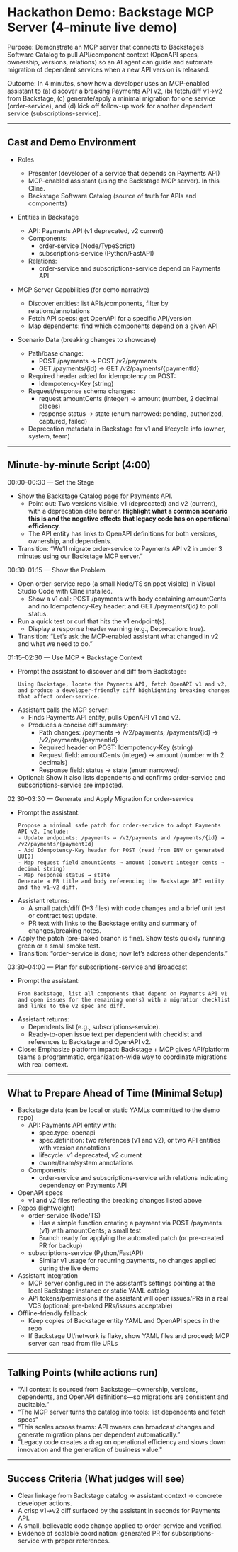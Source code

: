 # Hackathon Demo: Backstage MCP Server (4-minute live demo)

Purpose: Demonstrate an MCP server that connects to Backstage’s Software Catalog to pull API/component context (OpenAPI specs, ownership, versions, relations) so an AI agent can guide and automate migration of dependent services when a new API version is released.

Outcome: In 4 minutes, show how a developer uses an MCP-enabled assistant to (a) discover a breaking Payments API v2, (b) fetch/diff v1→v2 from Backstage, (c) generate/apply a minimal migration for one service (order-service), and (d) kick off follow-up work for another dependent service (subscriptions-service).

---

## Cast and Demo Environment

- Roles
  - Presenter (developer of a service that depends on Payments API)
  - MCP-enabled assistant (using the Backstage MCP server). In this Cline. 
  - Backstage Software Catalog (source of truth for APIs and components)

- Entities in Backstage
  - API: Payments API (v1 deprecated, v2 current)
  - Components:
    - order-service (Node/TypeScript)
    - subscriptions-service (Python/FastAPI)
  - Relations:
    - order-service and subscriptions-service depend on Payments API

- MCP Server Capabilities (for demo narrative)
  - Discover entities: list APIs/components, filter by relations/annotations
  - Fetch API specs: get OpenAPI for a specific API/version
  - Map dependents: find which components depend on a given API

- Scenario Data (breaking changes to showcase)
  - Path/base change:
    - POST /payments → POST /v2/payments
    - GET /payments/{id} → GET /v2/payments/{paymentId}
  - Required header added for idempotency on POST:
    - Idempotency-Key (string)
  - Request/response schema changes:
    - request amountCents (integer) → amount (number, 2 decimal places)
    - response status → state (enum narrowed: pending, authorized, captured, failed)
  - Deprecation metadata in Backstage for v1 and lifecycle info (owner, system, team)

---

## Minute-by-minute Script (4:00)

00:00–00:30 — Set the Stage
- Show the Backstage Catalog page for Payments API.
  - Point out: Two versions visible, v1 (deprecated) and v2 (current), with a deprecation date banner. **Highlight what a common scenario this is and the negative effects that legacy code has on operational efficiency**. 
  - The API entity has links to OpenAPI definitions for both versions, ownership, and dependents.
- Transition: “We’ll migrate order-service to Payments API v2 in under 3 minutes using our Backstage MCP server.”

00:30–01:15 — Show the Problem
- Open order-service repo (a small Node/TS snippet visible) in Visual Studio Code with Cline installed.
  - Show a v1 call: POST /payments with body containing amountCents and no Idempotency-Key header; and GET /payments/{id} to poll status.
- Run a quick test or curl that hits the v1 endpoint(s).
  - Display a response header warning (e.g., Deprecation: true).
- Transition: “Let’s ask the MCP-enabled assistant what changed in v2 and what we need to do.”

01:15–02:30 — Use MCP + Backstage Context
- Prompt the assistant to discover and diff from Backstage:
  ```
  Using Backstage, locate the Payments API, fetch OpenAPI v1 and v2, and produce a developer-friendly diff highlighting breaking changes that affect order-service.
  ```
- Assistant calls the MCP server:
  - Finds Payments API entity, pulls OpenAPI v1 and v2.
  - Produces a concise diff summary:
    - Path changes: /payments → /v2/payments; /payments/{id} → /v2/payments/{paymentId}
    - Required header on POST: Idempotency-Key (string)
    - Request field: amountCents (integer) → amount (number with 2 decimals)
    - Response field: status → state (enum narrowed)
- Optional: Show it also lists dependents and confirms order-service and subscriptions-service are impacted.

02:30–03:30 — Generate and Apply Migration for order-service
- Prompt the assistant:
  ```
  Propose a minimal safe patch for order-service to adopt Payments API v2. Include:
  - Update endpoints: /payments → /v2/payments and /payments/{id} → /v2/payments/{paymentId}
  - Add Idempotency-Key header for POST (read from ENV or generated UUID)
  - Map request field amountCents → amount (convert integer cents → decimal string)
  - Map response status → state
  Generate a PR title and body referencing the Backstage API entity and the v1→v2 diff.
  ```
- Assistant returns:
  - A small patch/diff (1–3 files) with code changes and a brief unit test or contract test update.
  - PR text with links to the Backstage entity and summary of changes/breaking notes.
- Apply the patch (pre-baked branch is fine). Show tests quickly running green or a small smoke test.
- Transition: “order-service is done; now let’s address other dependents.”

03:30–04:00 — Plan for subscriptions-service and Broadcast
- Prompt the assistant:
  ```
  From Backstage, list all components that depend on Payments API v1 and open issues for the remaining one(s) with a migration checklist and links to the v2 spec and diff.
  ```
- Assistant returns:
  - Dependents list (e.g., subscriptions-service).
  - Ready-to-open issue text per dependent with checklist and references to Backstage and OpenAPI v2.
- Close: Emphasize platform impact: Backstage + MCP gives API/platform teams a programmatic, organization-wide way to coordinate migrations with real context.

---

## What to Prepare Ahead of Time (Minimal Setup)

- Backstage data (can be local or static YAMLs committed to the demo repo)
  - API: Payments API entity with:
    - spec.type: openapi
    - spec.definition: two references (v1 and v2), or two API entities with version annotations
    - lifecycle: v1 deprecated, v2 current
    - owner/team/system annotations
  - Components:
    - order-service and subscriptions-service with relations indicating dependency on Payments API
- OpenAPI specs
  - v1 and v2 files reflecting the breaking changes listed above
- Repos (lightweight)
  - order-service (Node/TS)
    - Has a simple function creating a payment via POST /payments (v1) with amountCents; a small test
    - Branch ready for applying the automated patch (or pre-created PR for backup)
  - subscriptions-service (Python/FastAPI)
    - Similar v1 usage for recurring payments, no changes applied during the live demo
- Assistant integration
  - MCP server configured in the assistant’s settings pointing at the local Backstage instance or static YAML catalog
  - API tokens/permissions if the assistant will open issues/PRs in a real VCS (optional; pre-baked PRs/issues acceptable)
- Offline-friendly fallback
  - Keep copies of Backstage entity YAML and OpenAPI specs in the repo
  - If Backstage UI/network is flaky, show YAML files and proceed; MCP server can read from file URLs

---

## Talking Points (while actions run)

- “All context is sourced from Backstage—ownership, versions, dependents, and OpenAPI definitions—so migrations are consistent and auditable.”
- “The MCP server turns the catalog into tools: list dependents and fetch specs”
- “This scales across teams: API owners can broadcast changes and generate migration plans per dependent automatically.”
- "Legacy code creates a drag on operational efficiency and slows down innovation and the generation of business value."

---

## Success Criteria (What judges will see)

- Clear linkage from Backstage catalog → assistant context → concrete developer actions.
- A crisp v1→v2 diff surfaced by the assistant in seconds for Payments API.
- A small, believable code change applied to order-service and verified.
- Evidence of scalable coordination: generated PR for subscriptions-service with proper references.

